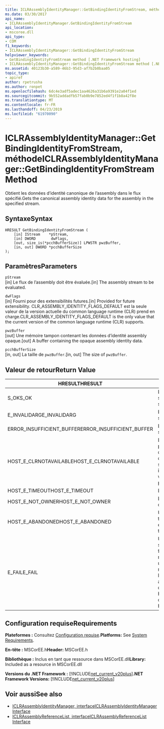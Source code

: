 ```yaml
---
title: ICLRAssemblyIdentityManager::GetBindingIdentityFromStream, méthode
ms.date: 03/30/2017
api_name:
- ICLRAssemblyIdentityManager.GetBindingIdentityFromStream
api_location:
- mscoree.dll
api_type:
- COM
f1_keywords:
- ICLRAssemblyIdentityManager::GetBindingIdentityFromStream
helpviewer_keywords:
- GetBindingIdentityFromStream method [.NET Framework hosting]
- ICLRAssemblyIdentityManager::GetBindingIdentityFromStream method [.NET Framework hosting]
ms.assetid: 40123b30-a589-46b3-95d3-af7b2b0baa05
topic_type:
- apiref
author: rpetrusha
ms.author: ronpet
ms.openlocfilehash: 6dc4e3adf5adec1aa4626a31b6a9391e2a04f1ed
ms.sourcegitcommit: 9b552addadfb57fab0b9e7852ed4f1f1b8a42f8e
ms.translationtype: MT
ms.contentlocale: fr-FR
ms.lasthandoff: 04/23/2019
ms.locfileid: "61970090"
---
```

# <a name="iclrassemblyidentitymanagergetbindingidentityfromstream-method"></a><span data-ttu-id="a8db2-102">ICLRAssemblyIdentityManager::GetBindingIdentityFromStream, méthode</span><span class="sxs-lookup"><span data-stu-id="a8db2-102">ICLRAssemblyIdentityManager::GetBindingIdentityFromStream Method</span></span>
<span data-ttu-id="a8db2-103">Obtient les données d’identité canonique de l’assembly dans le flux spécifié.</span><span class="sxs-lookup"><span data-stu-id="a8db2-103">Gets the canonical assembly identity data for the assembly in the specified stream.</span></span>  
  
## <a name="syntax"></a><span data-ttu-id="a8db2-104">Syntaxe</span><span class="sxs-lookup"><span data-stu-id="a8db2-104">Syntax</span></span>  
  
```  
HRESULT GetBindingIdentityFromStream (  
    [in] IStream    *pStream,  
    [in] DWORD       dwFlags,  
    [out, size_is(*pcchBufferSize)] LPWSTR pwzBuffer,  
    [in, out] DWORD *pcchBufferSize  
);  
```  
  
## <a name="parameters"></a><span data-ttu-id="a8db2-105">Paramètres</span><span class="sxs-lookup"><span data-stu-id="a8db2-105">Parameters</span></span>  
 `pStream`  
 <span data-ttu-id="a8db2-106">[in] Le flux de l’assembly doit être évaluée.</span><span class="sxs-lookup"><span data-stu-id="a8db2-106">[in] The assembly stream to be evaluated.</span></span>  
  
 `dwFlags`  
 <span data-ttu-id="a8db2-107">[in] Fourni pour des extensibilités futures.</span><span class="sxs-lookup"><span data-stu-id="a8db2-107">[in] Provided for future extensibility.</span></span> <span data-ttu-id="a8db2-108">CLR_ASSEMBLY_IDENTITY_FLAGS_DEFAULT est la seule valeur de la version actuelle du common language runtime (CLR) prend en charge.</span><span class="sxs-lookup"><span data-stu-id="a8db2-108">CLR_ASSEMBLY_IDENTITY_FLAGS_DEFAULT is the only value that the current version of the common language runtime (CLR) supports.</span></span>  
  
 `pwzBuffer`  
 <span data-ttu-id="a8db2-109">[out] Une mémoire tampon contenant les données d’identité assembly opaque.</span><span class="sxs-lookup"><span data-stu-id="a8db2-109">[out] A buffer containing the opaque assembly identity data.</span></span>  
  
 `pcchBufferSize`  
 <span data-ttu-id="a8db2-110">[in, out] La taille de `pwzBuffer`.</span><span class="sxs-lookup"><span data-stu-id="a8db2-110">[in, out] The size of `pwzBuffer`.</span></span>  
  
## <a name="return-value"></a><span data-ttu-id="a8db2-111">Valeur de retour</span><span class="sxs-lookup"><span data-stu-id="a8db2-111">Return Value</span></span>  
  
|<span data-ttu-id="a8db2-112">HRESULT</span><span class="sxs-lookup"><span data-stu-id="a8db2-112">HRESULT</span></span>|<span data-ttu-id="a8db2-113">Description</span><span class="sxs-lookup"><span data-stu-id="a8db2-113">Description</span></span>|  
|-------------|-----------------|  
|<span data-ttu-id="a8db2-114">S_OK</span><span class="sxs-lookup"><span data-stu-id="a8db2-114">S_OK</span></span>|<span data-ttu-id="a8db2-115">La méthode a été retourné avec succès.</span><span class="sxs-lookup"><span data-stu-id="a8db2-115">The method returned successfully.</span></span>|  
|<span data-ttu-id="a8db2-116">E_INVALIDARG</span><span class="sxs-lookup"><span data-stu-id="a8db2-116">E_INVALIDARG</span></span>|<span data-ttu-id="a8db2-117">Fourni `pStream` a la valeur null.</span><span class="sxs-lookup"><span data-stu-id="a8db2-117">The supplied `pStream` is null.</span></span>|  
|<span data-ttu-id="a8db2-118">ERROR_INSUFFICIENT_BUFFER</span><span class="sxs-lookup"><span data-stu-id="a8db2-118">ERROR_INSUFFICIENT_BUFFER</span></span>|<span data-ttu-id="a8db2-119">La taille de `pwzBuffer` est trop petite.</span><span class="sxs-lookup"><span data-stu-id="a8db2-119">The size of `pwzBuffer` is too small.</span></span>|  
|<span data-ttu-id="a8db2-120">HOST_E_CLRNOTAVAILABLE</span><span class="sxs-lookup"><span data-stu-id="a8db2-120">HOST_E_CLRNOTAVAILABLE</span></span>|<span data-ttu-id="a8db2-121">Le CLR n’a pas été chargé dans un processus ou le CLR est dans un état dans lequel il ne peut pas exécuter le code managé ou traiter l’appel avec succès.</span><span class="sxs-lookup"><span data-stu-id="a8db2-121">The CLR has not been loaded into a process, or the CLR is in a state in which it cannot run managed code or process the call successfully.</span></span>|  
|<span data-ttu-id="a8db2-122">HOST_E_TIMEOUT</span><span class="sxs-lookup"><span data-stu-id="a8db2-122">HOST_E_TIMEOUT</span></span>|<span data-ttu-id="a8db2-123">L’appel a expiré.</span><span class="sxs-lookup"><span data-stu-id="a8db2-123">The call timed out.</span></span>|  
|<span data-ttu-id="a8db2-124">HOST_E_NOT_OWNER</span><span class="sxs-lookup"><span data-stu-id="a8db2-124">HOST_E_NOT_OWNER</span></span>|<span data-ttu-id="a8db2-125">L’appelant ne possède pas le verrou.</span><span class="sxs-lookup"><span data-stu-id="a8db2-125">The caller does not own the lock.</span></span>|  
|<span data-ttu-id="a8db2-126">HOST_E_ABANDONED</span><span class="sxs-lookup"><span data-stu-id="a8db2-126">HOST_E_ABANDONED</span></span>|<span data-ttu-id="a8db2-127">Un événement a été annulé alors qu’un thread bloqué ou Fibre l’attendait.</span><span class="sxs-lookup"><span data-stu-id="a8db2-127">An event was canceled while a blocked thread or fiber was waiting on it.</span></span>|  
|<span data-ttu-id="a8db2-128">E_FAIL</span><span class="sxs-lookup"><span data-stu-id="a8db2-128">E_FAIL</span></span>|<span data-ttu-id="a8db2-129">Une défaillance catastrophique inconnue s’est produite.</span><span class="sxs-lookup"><span data-stu-id="a8db2-129">An unknown catastrophic failure occurred.</span></span> <span data-ttu-id="a8db2-130">Si une méthode retourne E_FAIL, le CLR n’est plus utilisable au sein du processus.</span><span class="sxs-lookup"><span data-stu-id="a8db2-130">If a method returns E_FAIL, the CLR is no longer usable within the process.</span></span> <span data-ttu-id="a8db2-131">Les appels suivants aux méthodes d’hébergement retournent HOST_E_CLRNOTAVAILABLE.</span><span class="sxs-lookup"><span data-stu-id="a8db2-131">Subsequent calls to hosting methods return HOST_E_CLRNOTAVAILABLE.</span></span>|  
  
## <a name="requirements"></a><span data-ttu-id="a8db2-132">Configuration requise</span><span class="sxs-lookup"><span data-stu-id="a8db2-132">Requirements</span></span>  
 <span data-ttu-id="a8db2-133">**Plateformes :** Consultez [Configuration requise](../../../../docs/framework/get-started/system-requirements.md).</span><span class="sxs-lookup"><span data-stu-id="a8db2-133">**Platforms:** See [System Requirements](../../../../docs/framework/get-started/system-requirements.md).</span></span>  
  
 <span data-ttu-id="a8db2-134">**En-tête :** MSCorEE.h</span><span class="sxs-lookup"><span data-stu-id="a8db2-134">**Header:** MSCorEE.h</span></span>  
  
 <span data-ttu-id="a8db2-135">**Bibliothèque :** Inclus en tant que ressource dans MSCorEE.dll</span><span class="sxs-lookup"><span data-stu-id="a8db2-135">**Library:** Included as a resource in MSCorEE.dll</span></span>  
  
 <span data-ttu-id="a8db2-136">**Versions du .NET Framework :** [!INCLUDE[net_current_v20plus](../../../../includes/net-current-v20plus-md.md)]</span><span class="sxs-lookup"><span data-stu-id="a8db2-136">**.NET Framework Versions:** [!INCLUDE[net_current_v20plus](../../../../includes/net-current-v20plus-md.md)]</span></span>  
  
## <a name="see-also"></a><span data-ttu-id="a8db2-137">Voir aussi</span><span class="sxs-lookup"><span data-stu-id="a8db2-137">See also</span></span>

- [<span data-ttu-id="a8db2-138">ICLRAssemblyIdentityManager, interface</span><span class="sxs-lookup"><span data-stu-id="a8db2-138">ICLRAssemblyIdentityManager Interface</span></span>](../../../../docs/framework/unmanaged-api/hosting/iclrassemblyidentitymanager-interface.md)
- [<span data-ttu-id="a8db2-139">ICLRAssemblyReferenceList, interface</span><span class="sxs-lookup"><span data-stu-id="a8db2-139">ICLRAssemblyReferenceList Interface</span></span>](../../../../docs/framework/unmanaged-api/hosting/iclrassemblyreferencelist-interface.md)

